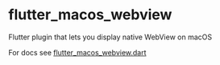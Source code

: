 # flutter_macos_webview

Flutter plugin that lets you display native WebView on macOS

For docs see [flutter_macos_webview.dart](https://github.com/vanelizarov/flutter_macos_webview/blob/master/lib/flutter_macos_webview.dart)
